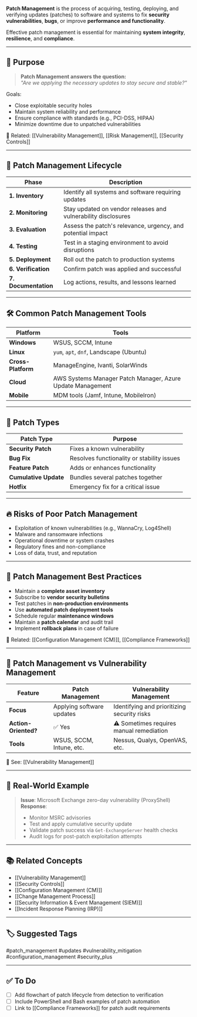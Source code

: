 **Patch Management** is the process of acquiring, testing, deploying, and verifying updates (patches) to software and systems to fix **security vulnerabilities**, **bugs**, or improve **performance and functionality**.

Effective patch management is essential for maintaining **system integrity**, **resilience**, and **compliance**.

---

## 🎯 Purpose

> **Patch Management answers the question:**  
> _"Are we applying the necessary updates to stay secure and stable?"_

Goals:
- Close exploitable security holes
- Maintain system reliability and performance
- Ensure compliance with standards (e.g., PCI-DSS, HIPAA)
- Minimize downtime due to unpatched vulnerabilities

📎 Related: [[Vulnerability Management]], [[Risk Management]], [[Security Controls]]

---

## 🔁 Patch Management Lifecycle

| Phase               | Description                                                   |
|----------------------|---------------------------------------------------------------|
| **1. Inventory**      | Identify all systems and software requiring updates          |
| **2. Monitoring**     | Stay updated on vendor releases and vulnerability disclosures |
| **3. Evaluation**     | Assess the patch's relevance, urgency, and potential impact   |
| **4. Testing**        | Test in a staging environment to avoid disruptions            |
| **5. Deployment**     | Roll out the patch to production systems                      |
| **6. Verification**   | Confirm patch was applied and successful                      |
| **7. Documentation**  | Log actions, results, and lessons learned                     |

---

## 🛠 Common Patch Management Tools

| Platform      | Tools                                     |
|----------------|--------------------------------------------|
| **Windows**    | WSUS, SCCM, Intune                        |
| **Linux**      | `yum`, `apt`, `dnf`, Landscape (Ubuntu)  |
| **Cross-Platform** | ManageEngine, Ivanti, SolarWinds     |
| **Cloud**      | AWS Systems Manager Patch Manager, Azure Update Management |
| **Mobile**     | MDM tools (Jamf, Intune, MobileIron)     |

---

## 🔐 Patch Types

| Patch Type       | Purpose                                         |
|-------------------|-------------------------------------------------|
| **Security Patch**| Fixes a known vulnerability                    |
| **Bug Fix**       | Resolves functionality or stability issues     |
| **Feature Patch** | Adds or enhances functionality                 |
| **Cumulative Update** | Bundles several patches together           |
| **Hotfix**        | Emergency fix for a critical issue             |

---

## 🔥 Risks of Poor Patch Management

- Exploitation of known vulnerabilities (e.g., WannaCry, Log4Shell)
- Malware and ransomware infections
- Operational downtime or system crashes
- Regulatory fines and non-compliance
- Loss of data, trust, and reputation

---

## 🧰 Patch Management Best Practices

- Maintain a **complete asset inventory**
- Subscribe to **vendor security bulletins**
- Test patches in **non-production environments**
- Use **automated patch deployment tools**
- Schedule regular **maintenance windows**
- Maintain a **patch calendar** and audit trail
- Implement **rollback plans** in case of failure

📎 Related: [[Configuration Management (CM)]], [[Compliance Frameworks]]

---

## 🧠 Patch Management vs Vulnerability Management

| Feature                  | Patch Management                          | Vulnerability Management                    |
|---------------------------|--------------------------------------------|----------------------------------------------|
| **Focus**                 | Applying software updates                 | Identifying and prioritizing security risks  |
| **Action-Oriented?**      | ✅ Yes                                     | ⚠️ Sometimes requires manual remediation     |
| **Tools**                 | WSUS, SCCM, Intune, etc.                  | Nessus, Qualys, OpenVAS, etc.                |

📎 See: [[Vulnerability Management]]

---

## 🧪 Real-World Example

> **Issue**: Microsoft Exchange zero-day vulnerability (ProxyShell)  
> **Response**:  
> - Monitor MSRC advisories  
> - Test and apply cumulative security update  
> - Validate patch success via `Get-ExchangeServer` health checks  
> - Audit logs for post-patch exploitation attempts

---

## 📚 Related Concepts

- [[Vulnerability Management]]
- [[Security Controls]]
- [[Configuration Management (CM)]]
- [[Change Management Process]]
- [[Security Information & Event Management (SIEM)]]
- [[Incident Response Planning (IRP)]]

---

## 🏷 Suggested Tags

#patch_management #updates #vulnerability_mitigation #configuration_management #security_plus

---

## ✅ To Do

- [ ] Add flowchart of patch lifecycle from detection to verification
- [ ] Include PowerShell and Bash examples of patch automation
- [ ] Link to [[Compliance Frameworks]] for patch audit requirements
